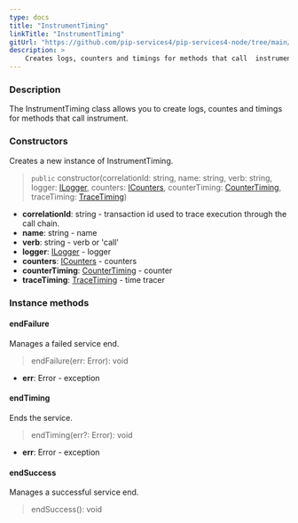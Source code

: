 ```yaml
---
type: docs
title: "InstrumentTiming"
linkTitle: "InstrumentTiming"
gitUrl: "https://github.com/pip-services4/pip-services4-node/tree/main/pip-services4-rpc-node"
description: >
    Creates logs, counters and timings for methods that call  instrument.
---
```


### Description

The InstrumentTiming class allows you to create logs, countes and timings for methods that call instrument.

### Constructors
Creates a new instance of InstrumentTiming.

> `public` constructor(correlationId: string, name: string, verb: string, logger: [ILogger](../../../components/log/ilogger), counters: [ICounters](../../../components/count/icounters),
counterTiming: [CounterTiming](../../../components/count/counter_timing), traceTiming: [TraceTiming](../../../components/trace/trace_timing))

- **correlationId**: string -  transaction id used to trace execution through the call chain.    
- **name**: string - name    
- **verb**: string - verb or 'call'     
- **logger**: [ILogger](../../../components/log/ilogger) - logger    
- **counters**: [ICounters](../../../components/count/icounters) - counters     
- **counterTiming**: [CounterTiming](../../../components/count/counter_timing) - counter    
- **traceTiming**: [TraceTiming](../../../components/trace/trace_timing) - time tracer    


### Instance methods

#### endFailure
Manages a failed service end.

> endFailure(err: Error): void

- **err**: Error - exception


#### endTiming
Ends the service.

> endTiming(err?: Error): void

- **err**: Error - exception


#### endSuccess
Manages a successful service end.

> endSuccess(): void




